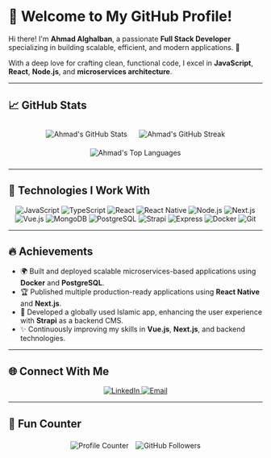 # 🌟 Welcome to My GitHub Profile!

Hi there! I'm **Ahmad Alghalban**, a passionate **Full Stack Developer** specializing in building scalable, efficient, and modern applications. 🚀

With a deep love for crafting clean, functional code, I excel in **JavaScript**, **React**, **Node.js**, and **microservices architecture**.

---

## 📈 GitHub Stats

<div align="center">

  <!-- GitHub Stats -->
  <img src="https://github-readme-stats.vercel.app/api?username=AhmadAl-Ghalban&show_icons=true&theme=radical&count_private=true" alt="Ahmad's GitHub Stats" style="margin: 10px;" />

  <!-- GitHub Streak -->
  <img src="https://github-readme-streak-stats.herokuapp.com/?user=AhmadAl-Ghalban&theme=radical" alt="Ahmad's GitHub Streak" style="margin: 10px;" />

  <!-- Most Used Languages -->
  <img src="https://github-readme-stats.vercel.app/api/top-langs/?username=AhmadAl-Ghalban&layout=compact&theme=radical&langs_count=8&hide=ruby,dart,python,objective-c" alt="Ahmad's Top Languages" style="margin: 10px;" />

</div>

---

## 🚀 Technologies I Work With

<div align="center">
  <img src="https://img.shields.io/badge/Code-JavaScript-informational?style=flat&logo=javascript&color=F7DF1E" alt="JavaScript" />
  <img src="https://img.shields.io/badge/Code-TypeScript-blue?style=flat&logo=typescript&color=007ACC" alt="TypeScript" />
  <img src="https://img.shields.io/badge/Code-React-blue?style=flat&logo=react&color=61DAFB" alt="React" />
  <img src="https://img.shields.io/badge/Code-React_Native-blue?style=flat&logo=react&color=61DAFB" alt="React Native" />
  <img src="https://img.shields.io/badge/Code-Node.js-green?style=flat&logo=node.js&color=339933" alt="Node.js" />
  <img src="https://img.shields.io/badge/Code-Next.js-black?style=flat&logo=next.js&color=000000" alt="Next.js" />
  <img src="https://img.shields.io/badge/Code-Vue.js-green?style=flat&logo=vue.js&color=4FC08D" alt="Vue.js" />
  <img src="https://img.shields.io/badge/Code-MongoDB-green?style=flat&logo=mongodb&color=47A248" alt="MongoDB" />
  <img src="https://img.shields.io/badge/Code-PostgreSQL-blue?style=flat&logo=postgresql&color=4169E1" alt="PostgreSQL" />
  <img src="https://img.shields.io/badge/Code-Strapi-purple?style=flat&logo=strapi&color=8A2BE2" alt="Strapi" />
  <img src="https://img.shields.io/badge/Code-Express-black?style=flat&logo=express&color=000000" alt="Express" />
  <img src="https://img.shields.io/badge/Tools-Docker-blue?style=flat&logo=docker&color=2496ED" alt="Docker" />
  <img src="https://img.shields.io/badge/Tools-Git-red?style=flat&logo=git&color=F05032" alt="Git" />
</div>

---

## 🔥 Achievements

- 🌍 Built and deployed scalable microservices-based applications using **Docker** and **PostgreSQL**.
- 🏆 Published multiple production-ready applications using **React Native** and **Next.js**.
- 🚀 Developed a globally used Islamic app, enhancing the user experience with **Strapi** as a backend CMS.
- ✨ Continuously improving my skills in **Vue.js**, **Next.js**, and backend technologies.

---

## 🌐 Connect With Me

<div align="center">
  <a href="https://www.linkedin.com/in/ahmad-alghalban-454382219" target="_blank">
    <img src="https://img.shields.io/badge/LinkedIn-blue?style=flat&logo=linkedin&logoColor=white" alt="LinkedIn" />
  </a>
  <a href="mailto:ahmadalghalban05@gmail.com" target="_blank">
    <img src="https://img.shields.io/badge/Email-red?style=flat&logo=gmail&logoColor=white" alt="Email" />
  </a>
</div>

---

## 🌟 Fun Counter

<div align="center">
  <img src="https://komarev.com/ghpvc/?username=AhmadAl-Ghalban&label=Profile%20Views&color=green&style=flat" alt="Profile Counter" style="margin: 5px;" />
  <img src="https://img.shields.io/github/followers/AhmadAl-Ghalban?label=Followers&style=social" alt="GitHub Followers" style="margin: 5px;" />
</div>
